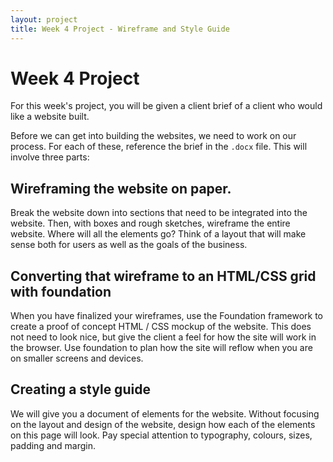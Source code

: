 ```yaml
---
layout: project
title: Week 4 Project - Wireframe and Style Guide
---
```


# Week 4 Project
For this week's project, you will be given a client brief of a client who would like a website built. 

Before we can get into building the websites, we need to work on our process. For each of these, reference the brief in the `.docx` file. This will involve three parts:

## Wireframing the website on paper.

Break the website down into sections that need to be integrated into the website. Then, with boxes and rough sketches, wireframe the entire website. Where will all the elements go? Think of a layout that will make sense both for users as well as the goals of the business.

## Converting that wireframe to an HTML/CSS grid with foundation

When you have finalized your wireframes, use the Foundation framework to create a proof of concept HTML / CSS mockup of the website. This does not need to look nice, but give the client a feel for how the site will work in the browser. Use foundation to plan how the site will reflow when you are on smaller screens and devices. 

## Creating a style guide

We will give you a document of elements for the website. Without focusing on the layout and design of the website, design how each of the elements on this page will look. Pay special attention to typography, colours, sizes, padding and margin.